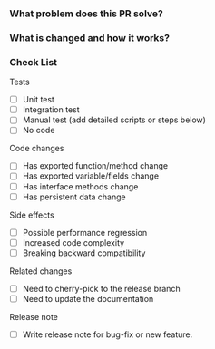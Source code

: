 <!--
Thank you for contributing to JRBase! Please read JRBase's [CONTRIBUTING](https://github.com/jrbase/jrbase/blob/master/README.md) document **BEFORE** filing this PR.
-->

### What problem does this PR solve? <!--add issue link with summary if exists-->


### What is changed and how it works?


### Check List <!--REMOVE the items that are not applicable-->

Tests <!-- At least one of them must be included. -->

 - [ ] Unit test
 - [ ] Integration test
 - [ ] Manual test (add detailed scripts or steps below)
 - [ ] No code

Code changes

 - [ ] Has exported function/method change
 - [ ] Has exported variable/fields change
 - [ ] Has interface methods change
 - [ ] Has persistent data change

Side effects

 - [ ] Possible performance regression
 - [ ] Increased code complexity
 - [ ] Breaking backward compatibility

Related changes

 - [ ] Need to cherry-pick to the release branch
 - [ ] Need to update the documentation

Release note

 - [ ] Write release note for bug-fix or new feature.

